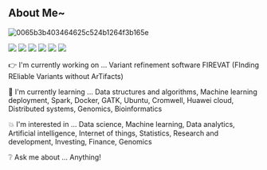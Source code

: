 ## About Me~

![0065b3b403464625c524b1264f3b165e](https://user-images.githubusercontent.com/45563371/88962170-a585ce00-d2d8-11ea-8b71-3c014f8925d8.gif)

![](https://img.shields.io/badge/Code-Python-informational?style=plastic&logo=Python&logoColor=white&color=violet)
![](https://img.shields.io/badge/Code-R-informational?style=plastic&logo=RStudio&logoColor=white&color=violet)
![](https://img.shields.io/badge/Code-SQL-informational?style=plastic&logo=MySQL&logoColor=white&color=violet)
![](https://img.shields.io/badge/Code-Scala-informational?style=plastic&logo=Scala&logoColor=white&color=violet)
![](https://img.shields.io/badge/Code-C-informational?style=plastic&logo=C&logoColor=white&color=violet)
![](https://img.shields.io/badge/Code-MATLAB-informational?style=plastic&logo=Octave&logoColor=white&color=violet)

:point_right: I'm currently working on ... Variant refinement software FIREVAT (FInding REliable Variants without ArTifacts)

:information_desk_person: I'm currently learning ... Data structures and algorithms, Machine learning deployment, Spark, Docker, GATK, Ubuntu, Cromwell, Huawei cloud, Distributed systems, Genomics, Bioinformatics

:boom: I'm interested in ... Data science, Machine learning, Data analytics, Artificial intelligence, Internet of things, Statistics, Research and development, Investing, Finance,  Genomics

:grey_question: Ask me about ... Anything!
